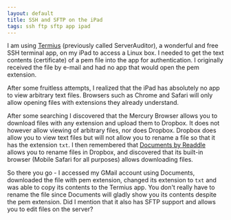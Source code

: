 ```yaml
---
layout: default
title: SSH and SFTP on the iPad
tags: ssh ftp sftp app ipad
---
```


I am using [Termius](https://itunes.apple.com/br/app/server-auditor-ssh-client/id549039908?l=en&mt=8) (previously called ServerAuditor), a wonderful and free SSH terminal app, on my iPad to access a Linux box. I needed to get the text contents (certificate) of a pem file into the app for authentication. I originally received the file by e-mail and had no app that would open the pem extension.

After some fruitless attempts, I realized that the iPad has absolutely no app to view arbitrary text files. Browsers such as Chrome and Safari will only allow opening files with extensions they already understand.

After some searching I discovered that the Mercury Browser allows you to download files with any extension and upload them to Dropbox. It does not however allow viewing of arbitrary files, nor does Dropbox. Dropbox does allow you to view text files but will not allow you to rename a file so that it has the extension `txt`. I then remembered that [Documents by Readdle](https://itunes.apple.com/br/app/documents-by-readdle/id364901807?l=en&mt=8) allows you to rename files in Dropbox, and discovered that its built-in browser (Mobile Safari for all purposes) allows downloading files.

So there you go - I accessed my GMail account using Documents, downloaded the file with pem extension, changed its extension to `txt` and was able to copy its contents to the Termius app. You don't really have to rename the file since Documents will gladly show you its contents despite the pem extension. Did I mention that it also has SFTP support and allows you to edit files on the server?
